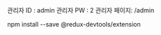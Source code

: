 <!-- 관리자 -->
관리자 ID : admin
관리자 PW : 2
관리자 페이지: /admin

<!-- install -->
npm install --save @redux-devtools/extension
